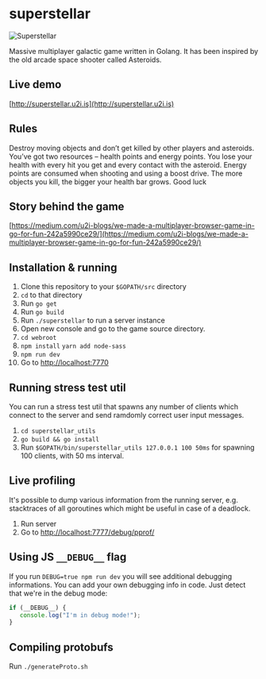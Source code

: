 # superstellar

![Superstellar](http://blog.u2i.com/wp-content/uploads/2017/05/banner.png)

Massive multiplayer galactic game written in Golang. It has been inspired by the old arcade space shooter called Asteroids.

## Live demo
[http://superstellar.u2i.is](http://superstellar.u2i.is)

## Rules
Destroy moving objects and don’t get killed by other players and asteroids. You’ve got two resources – health points and
energy points. You lose your health with every hit you get and every contact with the asteroid. Energy points are consumed
when shooting and using a boost drive. The more objects you kill, the bigger your health bar grows. Good luck

## Story behind the game
[https://medium.com/u2i-blogs/we-made-a-multiplayer-browser-game-in-go-for-fun-242a5990ce29/](https://medium.com/u2i-blogs/we-made-a-multiplayer-browser-game-in-go-for-fun-242a5990ce29/)

## Installation & running
1. Clone this repository to your `$GOPATH/src` directory
2. `cd` to that directory
3. Run `go get`
4. Run `go build`
5. Run `./superstellar` to run a server instance
6. Open new console and go to the game source directory.
7. `cd webroot`
8. `npm install` `yarn add node-sass`
9. `npm run dev`
10. Go to [http://localhost:7770](http://localhost:7770)

## Running stress test util
You can run a stress test util that spawns any number of clients which connect to the server and send ramdomly correct user
input messages.

1. `cd superstellar_utils`
1. `go build && go install`
1. Run `$GOPATH/bin/superstellar_utils 127.0.0.1 100 50ms` for spawning 100 clients, with 50 ms interval.

## Live profiling
It's possible to dump various information from the running server, e.g. stacktraces of all goroutines which might be useful
in case of a deadlock.

1. Run server
1. Go to [http://localhost:7777/debug/pprof/](http://localhost:7777/debug/pprof/)

## Using JS `__DEBUG__` flag

If you run `DEBUG=true npm run dev` you will see additional debugging
informations. You can add your own debugging info in code. Just detect that
we're in the debug mode:

```javascript
if (__DEBUG__) {
   console.log("I'm in debug mode!");
}
```

## Compiling protobufs

Run `./generateProto.sh`
